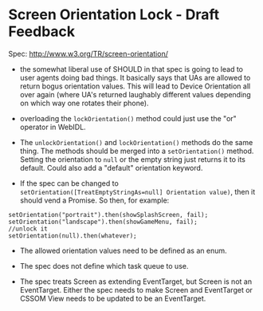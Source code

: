 # Screen Orientation Lock - Draft Feedback

Spec: http://www.w3.org/TR/screen-orientation/

* the somewhat liberal use of SHOULD in that spec is going to lead to user
  agents doing bad things. It basically says that UAs are allowed to return
  bogus orientation values. This will lead to Device Orientation all over again
  (where UA's returned laughably different values depending on which way one
  rotates their phone).

* overloading the `lockOrientation()` method could just use the "or" operator 
  in WebIDL.

* The `unlockOrientation()` and `lockOrientation()` methods do the same thing.
  The methods should be merged into a `setOrientation()` method. Setting the
  orientation to `null` or the empty string just returns it to its default.
  Could also add a "default" orientation keyword.

* If the spec can be changed to 
  `setOrientation([TreatEmptyStringAs=null] Orientation value)`, 
  then it should vend a Promise. So then, for example:

```
setOrientation("portrait").then(showSplashScreen, fail);
setOrientation("landscape").then(showGameMenu, fail); 
//unlock it
setOrientation(null).then(whatever); 
```

 * The allowed orientation values need to be defined as an enum. 

 * The spec does not define which task queue to use.  

 * The spec treats Screen as extending EventTarget, but Screen is not an
   EventTarget. Either the spec needs to make Screen and EventTarget or CSSOM 
   View needs to be updated to be an EventTarget. 